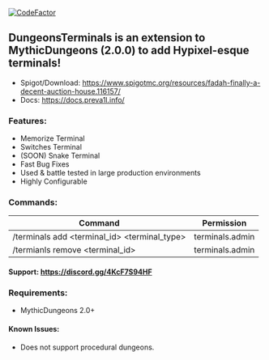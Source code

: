 [![CodeFactor](https://www.codefactor.io/repository/github/prodpreva1l/dungeonsterminals/badge)](https://www.codefactor.io/repository/github/prodpreva1l/dungeonsterminals)
## DungeonsTerminals is an extension to MythicDungeons (2.0.0) to add Hypixel-esque terminals!

- Spigot/Download: https://www.spigotmc.org/resources/fadah-finally-a-decent-auction-house.116157/
- Docs: https://docs.preva1l.info/

### Features:
- Memorize Terminal
- Switches Terminal
- (SOON) Snake Terminal
- Fast Bug Fixes
- Used & battle tested in large production environments
- Highly Configurable

### Commands:
| Command                                        | Permission                |
| ---------------------------------------------- | ------------------------- |
| /terminals add <terminal_id> <terminal_type>   | terminals.admin           |
| /termianls remove <terminal_id>                | terminals.admin           |

#### Support: https://discord.gg/4KcF7S94HF


### Requirements:
- MythicDungeons 2.0+

#### Known Issues:
- Does not support procedural dungeons.